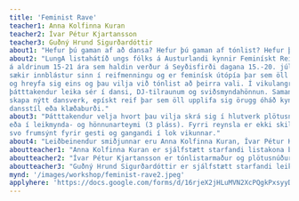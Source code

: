 ```yaml
---
title: 'Feminist Rave'
teacher1: Anna Kolfinna Kuran
teacher2: Ívar Pétur Kjartansson
teacher3: Guðný Hrund Sigurðardóttir
about1: "Hefur þú gaman af að dansa? Hefur þú gaman af tónlist? Hefur þú áhuga á femínisma? "
about2: "LungA listahátíð ungs fólks á Austurlandi kynnir Feminískt Reif, listasmiðju fyrir ungt fólk
á aldrinum 15-21 ára sem haldin verður á Seyðisfirði dagana 15.-20. júlí 2024. Smiðjan
sækir innblástur sinn í reifmenningu og er feminísk útópía þar sem öll hafa frelsi til að tjá
og hreyfa sig eins og þau vilja við tónlist að þeirra vali. Í vikulangri listasmiðju munu
þátttakendur leika sér í dansi, DJ-tilraunum og sviðsmyndahönnun. Saman munu þau
skapa nýtt dansverk, epískt reif þar sem öll upplifa sig örugg óháð kyngervi/upplifun,
dansstíl eða klæðaburði."
about3: "Þátttakendur velja hvort þau vilja skrá sig í hlutverk plötusnúða (3 pláss), dansara (15 pláss)
eða í leikmynda- og hönnunarteymi (3 pláss). Fyrri reynsla er ekki skilyrði. Verkið verður
svo frumsýnt fyrir gesti og gangandi í lok vikunnar."
about4: "Leiðbeinendur smiðjunnar eru Anna Kolfinna Kuran, Ívar Pétur Kjartansson og Guðný Hrund Sigurðardóttir."
aboutteacher1: "Anna Kolfinna Kuran er sjálfstætt starfandi listakona búsett í Reykjavík. Hún útskrifaðist með BA- gráðu af samtímadansbraut Listaháskóla Íslands árið 2013 og hlaut meistaragráðu í performance fræðum (e. performance studies) frá New York Háskóla árið 2017. Verk Önnu Kolfinnu taka á sig ólíkar myndir þar sem flæði milli miðla, greina og aðferða er greinilegt, megin áherslan liggur þó í því sjónræna og líkamlega. Gegnumgangandi þemu í verkum hennar eru að rannsaka viðfangsefni sem við koma líkama konunnar og samtíma femínisma. Anna Kolfinna er meðal stofnenda fjöllistahópanna Dætur og Kraftverk sem unnið hafa að ýmsum sýningum sem meðal annars fyrir Reykjavík Dance Festival (2013) og Sequences Art Festival (2015)."
aboutteacher2: "Ívar Pétur Kjartansson er tónlistarmaður og plötusnúður sem uppalinn er á Seyðisfirði en búsettur í Reykjavík. Ívar vinnur með flest form tónlistar og semur meðal annars fyrir kvikmyndir, sjónvarp, auglýsingar, svið- og innsetningar. Hann hefur komið fram á sviði um allan heim með hinum ýmsu hljómsveitum, svo sem FM Belfast, Benna Hemm Hemm og Good Moon Deer. Ívar þeytir skífum á klúbbum og öðrum viðburðum og vinnur gjarnan að konsept-miðuðum DJ-settum og þverfaglegum sviðsverkum sem tónsmiður og performer."
aboutteacher3: "Guðný Hrund Sigurðardóttir er sjálfstætt starfandi leikmyndahönnuður. Hún hlaut bakkalársgráðu í myndlist frá Listaháskóla Íslands árið 2006 og lauk námi frá leikhúshönnunarbraut (e. theatre design department) frá Royal Welsh College of Music and Drama árið 2011. Undanfarið hefur Guðný unnið að leikmyndar- og búningahönnun við sýningar í Þjóðleikhúsinu og Borgarleikhúsinu. Guðný hefur ástríðu fyrir hugmyndum sem mynda heild (e. concepts) og nýtur þess að skapa heima utan um verk sín sem flökta eins og flugeldar."
mynd: '/images/workshop/feminist-rave2.jpeg'
applyhere: 'https://docs.google.com/forms/d/16rjeX2jHLuMVN2XcPQgkPxsyyDmqOpF29aAPqS5pCks/formrestricted'
---
```

